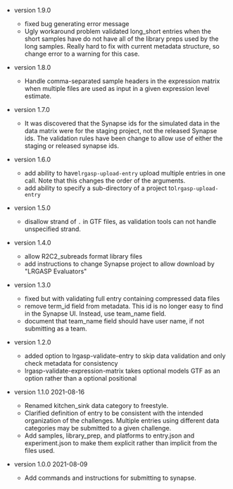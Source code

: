 * version 1.9.0
   - fixed bug generating error message
   - Ugly workaround problem validated long_short entries when the short samples have
     do not have all of the library preps used by the long samples.  Really hard to fix
     with current metadata structure, so change error to a warning for this case.
   
* version 1.8.0
   - Handle comma-separated sample headers in the expression matrix when multiple files are used as input
     in a given expression level estimate.
    
* version 1.7.0
   - It was discovered that the Synapse ids for the simulated data in the
     data matrix were for the staging project, not the released Synapse ids.
     The validation rules have been change to allow use of either the staging
     or released synapse ids.
   
* version 1.6.0
  - add ability to have``lrgasp-upload-entry`` upload multiple entries in one call.  Note that this changes the order of the arguments.
  - add ability to specify a sub-directory of a project to``lrgasp-upload-entry`` 
  
* version 1.5.0
  - disallow strand of `.` in GTF files, as validation tools can not handle unspecified strand.

* version 1.4.0
  - allow R2C2_subreads format library files
  - add instructions to change Synapse project to allow download by "LRGASP Evaluators"

* version 1.3.0
  - fixed but with validating full entry containing compressed data files
  - remove term_id field from metadata.  This id is no longer easy to find
    in the Synapse UI.  Instead, use team_name field.
  - document that team_name field should have user name, if not submitting as a team.

* version 1.2.0
  - added option to lrgasp-validate-entry to skip data validation and only check metadata for consistency
  - lrgasp-validate-expression-matrix takes optional models GTF as an option rather than a optional positional

* version 1.1.0 2021-08-16
  - Renamed kitchen_sink data category to freestyle.
  - Clarified definition of entry to be consistent with the intended organization of the challenges.
    Multiple entries using different data categories may be submitted to a given challenge.
  - Add samples, library_prep, and platforms to entry.json and experiment.json
    to make them explicit rather than implicit from the files used.
  
* version 1.0.0 2021-08-09
  - Add commands and instructions for submitting to synapse.
